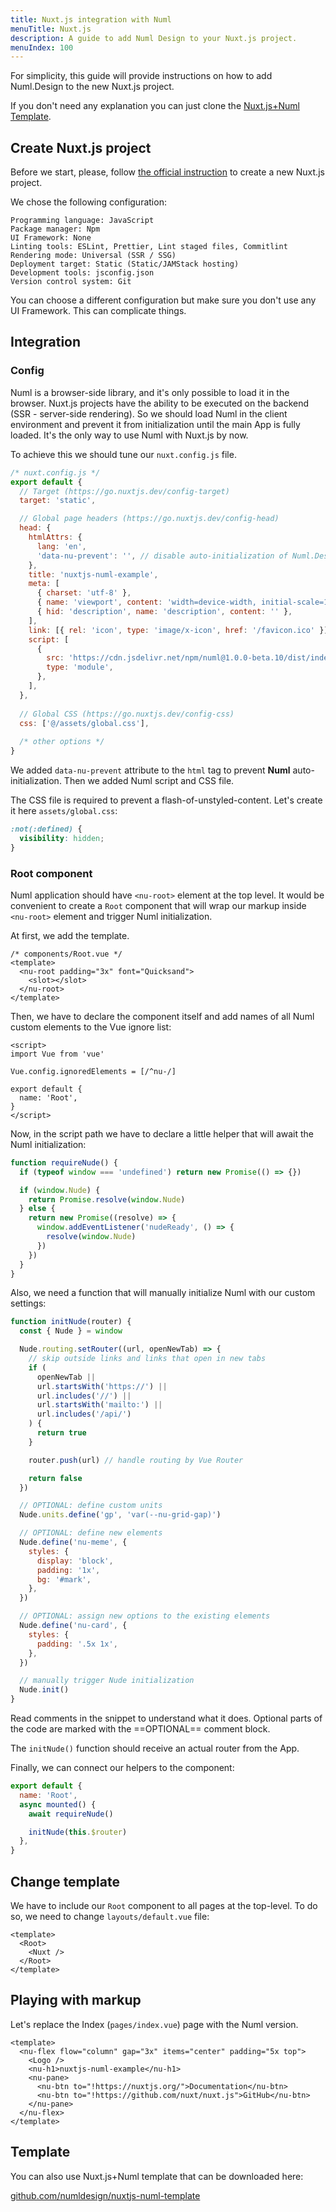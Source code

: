 ```yaml
---
title: Nuxt.js integration with Numl
menuTitle: Nuxt.js
description: A guide to add Numl Design to your Nuxt.js project.
menuIndex: 100
---
```


For simplicity, this guide will provide instructions on how to add Numl.Design to the new Nuxt.js project.

If you don't need any explanation you can just clone the [Nuxt.js+Numl Template](!https://github.com/numldesign/nuxtjs-numl-template).

## Create Nuxt.js project

Before we start, please, follow [the official instruction](!https://nuxtjs.org/docs/2.x/get-started/installation) to create a new Nuxt.js project.

We chose the following configuration:

```
Programming language: JavaScript
Package manager: Npm
UI Framework: None 
Linting tools: ESLint, Prettier, Lint staged files, Commitlint
Rendering mode: Universal (SSR / SSG)
Deployment target: Static (Static/JAMStack hosting)
Development tools: jsconfig.json
Version control system: Git 
```

You can choose a different configuration but make sure you don't use any UI Framework. This can complicate things.

## Integration

### Config

Numl is a browser-side library, and it's only possible to load it in the browser. Nuxt.js projects have the ability to be executed on the backend (SSR - server-side rendering). So we should load Numl in the client environment and prevent it from initialization until the main App is fully loaded. It's the only way to use Numl with Nuxt.js by now.

To achieve this we should tune our `nuxt.config.js` file.

```jsx
/* nuxt.config.js */
export default {
  // Target (https://go.nuxtjs.dev/config-target)
  target: 'static',

  // Global page headers (https://go.nuxtjs.dev/config-head)
  head: {
    htmlAttrs: {
      lang: 'en',
      'data-nu-prevent': '', // disable auto-initialization of Numl.Design
    },
    title: 'nuxtjs-numl-example',
    meta: [
      { charset: 'utf-8' },
      { name: 'viewport', content: 'width=device-width, initial-scale=1' },
      { hid: 'description', name: 'description', content: '' },
    ],
    link: [{ rel: 'icon', type: 'image/x-icon', href: '/favicon.ico' }],
    script: [
      {
        src: 'https://cdn.jsdelivr.net/npm/numl@1.0.0-beta.10/dist/index.js',
        type: 'module',
      },
    ],
  },
  
  // Global CSS (https://go.nuxtjs.dev/config-css)
  css: ['@/assets/global.css'],
  
  /* other options */
}
```

We added `data-nu-prevent` attribute to the `html` tag to prevent **Numl** auto-initialization. Then we added Numl script and CSS file.

The CSS file is required to prevent a flash-of-unstyled-content. Let's create it here `assets/global.css`:

```css
:not(:defined) {
  visibility: hidden;
}
```

### Root component

Numl application should have `<nu-root>` element at the top level. It would be convenient to create a `Root` component that will wrap our markup inside `<nu-root>` element and trigger Numl initialization.

At first, we add the template.

```vue
/* components/Root.vue */
<template>
  <nu-root padding="3x" font="Quicksand">
    <slot></slot>
  </nu-root>
</template>
```

Then, we have to declare the component itself and add names of all Numl custom elements to the Vue ignore list:

```vue
<script>
import Vue from 'vue'

Vue.config.ignoredElements = [/^nu-/]

export default {
  name: 'Root',
}
</script>
``` 

Now, in the script path we have to declare a little helper that will await the Numl initialization:

```js
function requireNude() {
  if (typeof window === 'undefined') return new Promise(() => {})

  if (window.Nude) {
    return Promise.resolve(window.Nude)
  } else {
    return new Promise((resolve) => {
      window.addEventListener('nudeReady', () => {
        resolve(window.Nude)
      })
    })
  }
}
```

Also, we need a function that will manually initialize Numl with our custom settings:

```js
function initNude(router) {
  const { Nude } = window

  Nude.routing.setRouter((url, openNewTab) => {
    // skip outside links and links that open in new tabs
    if (
      openNewTab ||
      url.startsWith('https://') ||
      url.includes('//') ||
      url.startsWith('mailto:') ||
      url.includes('/api/')
    ) {
      return true
    }

    router.push(url) // handle routing by Vue Router

    return false
  })

  // OPTIONAL: define custom units
  Nude.units.define('gp', 'var(--nu-grid-gap)')

  // OPTIONAL: define new elements
  Nude.define('nu-meme', {
    styles: {
      display: 'block',
      padding: '1x',
      bg: '#mark',
    },
  })

  // OPTIONAL: assign new options to the existing elements
  Nude.define('nu-card', {
    styles: {
      padding: '.5x 1x',
    },
  })

  // manually trigger Nude initialization
  Nude.init()
}
```

Read comments in the snippet to understand what it does. Optional parts of the code are marked with the ==OPTIONAL== comment block.

The `initNude()` function should receive an actual router from the App.

Finally, we can connect our helpers to the component:

```js
export default {
  name: 'Root',
  async mounted() {
    await requireNude()

    initNude(this.$router)
  },
}
```

## Change template

We have to include our `Root` component to all pages at the top-level. To do so, we need to change `layouts/default.vue` file:

```vue
<template>
  <Root>
    <Nuxt />
  </Root>
</template>
```

## Playing with markup

Let's replace the Index (`pages/index.vue`) page with the Numl version.

```vue
<template>
  <nu-flex flow="column" gap="3x" items="center" padding="5x top">
    <Logo />
    <nu-h1>nuxtjs-numl-example</nu-h1>
    <nu-pane>
      <nu-btn to="!https://nuxtjs.org/">Documentation</nu-btn>
      <nu-btn to="!https://github.com/nuxt/nuxt.js">GitHub</nu-btn>
    </nu-pane>
  </nu-flex>
</template>
```

## Template

You can also use Nuxt.js+Numl template that can be downloaded here:

[github.com/numldesign/nuxtjs-numl-template](!https://github.com/numldesign/nuxtjs-numl-template)
